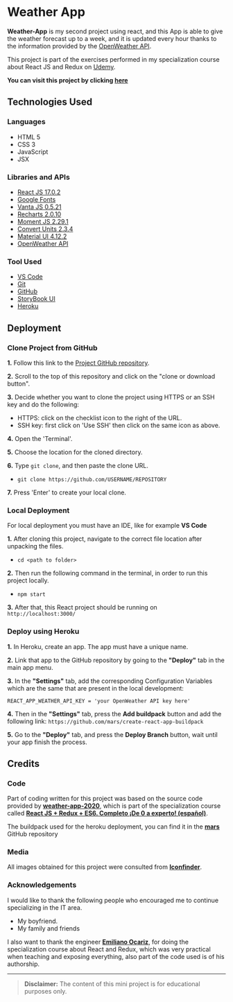 # Weather App

**Weather-App** is my second project using react, and this App is able to give the weather forecast up to a week, and it is updated every hour thanks to the information provided by the [OpenWeather API](https://openweathermap.org/). 

This project is part of the exercises performed in my specialization course about React JS and Redux on [Udemy](https://www.udemy.com/course/react-js-redux-es6-completo-de-0-a-experto-espanol/).

**You can visit this project by clicking [here](https://weather-app-react-udemy.herokuapp.com/)**

## Technologies Used
### Languages
- HTML 5
- CSS 3
- JavaScript
- JSX

### Libraries and APIs
- [React JS 17.0.2](https://reactjs.org/)
- [Google Fonts](https://fonts.google.com/)
- [Vanta JS 0.5.21](https://www.vantajs.com/)
- [Recharts 2.0.10](https://recharts.org/en-US/)
- [Moment JS 2.29.1](https://momentjs.com/)
- [Convert Units 2.3.4](https://www.npmjs.com/package/convert-units)
- [Material UI 4.12.2](https://mui.com/getting-started/installation/)
- [OpenWeather API](https://openweathermap.org/)


### Tool Used
- [VS Code](https://code.visualstudio.com/)
- [Git](https://git-scm.com/)
- [GitHub](https://github.com/)
- [StoryBook UI](https://storybook.js.org/)
- [Heroku](https://dashboard.heroku.com/)

## Deployment

### Clone Project from GitHub

**1.** Follow this link to the [Project GitHub repository](https://github.com/cotebarrientos/weather-app).

**2.** Scroll to the top of this repository and click on the "clone or download button".

**3.** Decide whether you want to clone the project using HTTPS or an SSH key and do the following:
- HTTPS: click on the checklist icon to the right of the URL.
- SSH key: first click on 'Use SSH' then click on the same icon as above.

**4.** Open the 'Terminal'.

**5.** Choose the location for the cloned directory.

**6.** Type `git clone`, and then paste the clone URL.
- `git clone https://github.com/USERNAME/REPOSITORY`

**7.** Press 'Enter' to create your local clone.

### Local Deployment

For local deployment you must have an IDE, like for example **VS Code**

**1.** After cloning this project, navigate to the correct file location after unpacking the files.
- `cd <path to folder>`

**2.** Then run the following command in the terminal, in order to run this project locally.
- `npm start`

**3.** After that, this React project should be running on `http://localhost:3000/`

### Deploy using Heroku

**1.** In Heroku, create an app. The app must have a unique name.

**2.** Link that app to the GitHub repository by going to the **"Deploy"** tab in the main app menu.

**3.** In the **"Settings"** tab, add the corresponding Configuration Variables which are the same that are present in the local development:

    REACT_APP_WEATHER_API_KEY = 'your OpenWeather API key here'

**4.** Then in the **"Settings"** tab, press the **Add buildpack** button and add the following link: `https://github.com/mars/create-react-app-buildpack`

**5.** Go to the **"Deploy"** tab, and press the **Deploy Branch** button, wait until your app finish the process.

## Credits

### Code
Part of coding written for this project was based on the source code provided by **[weather-app-2020](https://github.com/correooke/weather-app-2020)**, which is part of the specialization course called **[React JS + Redux + ES6. Completo ¡De 0 a experto! (español)](https://www.udemy.com/course/react-js-redux-es6-completo-de-0-a-experto-espanol/)**. 

The buildpack used for the heroku deployment, you can find it in the **[mars](https://github.com/mars/create-react-app-buildpack)** GitHub repository

### Media
All images obtained for this project were consulted from **[Iconfinder](https://www.iconfinder.com/)**.

### Acknowledgements
I would like to thank the following people who encouraged me to continue specializing in the IT area.
- My boyfriend.
- My family and friends

I also want to thank the engineer **[Emiliano Ocariz](https://github.com/correooke)**, for doing the specialization course about React and Redux, which was very practical when teaching and exposing everything, also part of the code used is of his authorship. 

---

> **Disclaimer:** The content of this mini project is for educational purposes only.